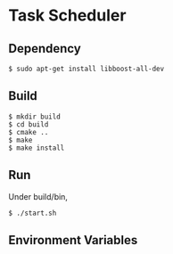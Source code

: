 # Task Scheduler

## Dependency
```
$ sudo apt-get install libboost-all-dev

```

## Build
```
$ mkdir build
$ cd build
$ cmake ..
$ make
$ make install
```

## Run 
Under build/bin, 
```
$ ./start.sh
```

## Environment Variables
